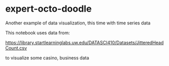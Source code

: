 # expert-octo-doodle
Another example of data visualization, this time with time series data


This notebook uses data from:

https://library.startlearninglabs.uw.edu/DATASCI410/Datasets/JitteredHeadCount.csv

to visualize some casino, business data
